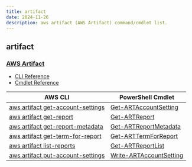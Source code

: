 ```yaml
---
title: artifact
date: 2024-11-26
description: aws artifact (AWS Artifact) command/cmdlet list.
---
```


## artifact

### [AWS Artifact](https://aws.amazon.com/artifact/)

* [CLI Reference](https://awscli.amazonaws.com/v2/documentation/api/latest/reference/artifact/index.html)
* [Cmdlet Reference](https://docs.aws.amazon.com/powershell/latest/reference/items/Artifact_cmdlets.html)

|AWS CLI|PowerShell Cmdlet|
|----|----|
|[aws artifact get-account-settings](https://awscli.amazonaws.com/v2/documentation/api/latest/reference/artifact/get-account-settings.html)|[Get-ARTAccountSetting](https://docs.aws.amazon.com/powershell/latest/reference/items/Get-ARTAccountSetting.html)|
|[aws artifact get-report](https://awscli.amazonaws.com/v2/documentation/api/latest/reference/artifact/get-report.html)|[Get-ARTReport](https://docs.aws.amazon.com/powershell/latest/reference/items/Get-ARTReport.html)|
|[aws artifact get-report-metadata](https://awscli.amazonaws.com/v2/documentation/api/latest/reference/artifact/get-report-metadata.html)|[Get-ARTReportMetadata](https://docs.aws.amazon.com/powershell/latest/reference/items/Get-ARTReportMetadata.html)|
|[aws artifact get-term-for-report](https://awscli.amazonaws.com/v2/documentation/api/latest/reference/artifact/get-term-for-report.html)|[Get-ARTTermForReport](https://docs.aws.amazon.com/powershell/latest/reference/items/Get-ARTTermForReport.html)|
|[aws artifact list-reports](https://awscli.amazonaws.com/v2/documentation/api/latest/reference/artifact/list-reports.html)|[Get-ARTReportList](https://docs.aws.amazon.com/powershell/latest/reference/items/Get-ARTReportList.html)|
|[aws artifact put-account-settings](https://awscli.amazonaws.com/v2/documentation/api/latest/reference/artifact/put-account-settings.html)|[Write-ARTAccountSetting](https://docs.aws.amazon.com/powershell/latest/reference/items/Write-ARTAccountSetting.html)|

